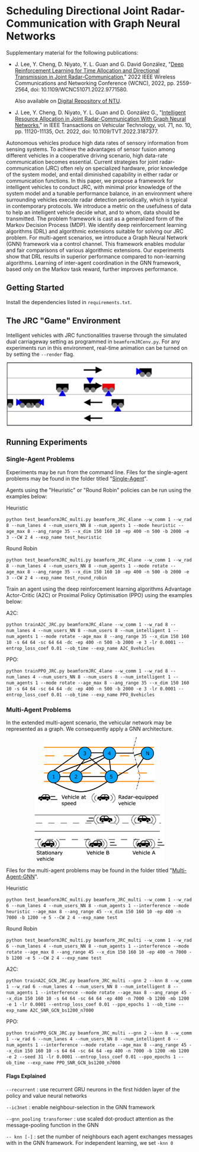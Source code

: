 # Scheduling Directional Joint Radar-Communication with Graph Neural Networks

Supplementary material for the following publications:
  
- J. Lee, Y. Cheng, D. Niyato, Y. L. Guan and G. David González, "[Deep Reinforcement Learning for Time Allocation and Directional Transmission in Joint Radar-Communication](https://ieeexplore.ieee.org/abstract/document/9771580)," 2022 IEEE Wireless Communications and Networking Conference (WCNC), 2022, pp. 2559-2564, doi: 10.1109/WCNC51071.2022.9771580.

   Also available on [Digital Repository of NTU](https://hdl.handle.net/10356/155437).
   
- J. Lee, Y. Cheng, D. Niyato, Y. L. Guan and D. González G., "[Intelligent Resource Allocation in Joint Radar-Communication With Graph Neural Networks](https://ieeexplore.ieee.org/document/9921194)," in IEEE Transactions on Vehicular Technology, vol. 71, no. 10, pp. 11120-11135, Oct. 2022, doi: 10.1109/TVT.2022.3187377.

Autonomous vehicles produce high data rates of sensory information from sensing systems. To achieve the advantages of sensor fusion among different vehicles in a cooperative driving scenario, high data-rate communication becomes essential. Current strategies for joint radar-communication (JRC) often rely on specialized hardware, prior knowledge of the system model, and entail diminished capability in either radar or communication functions. In this paper, we propose a framework for intelligent vehicles to conduct JRC, with minimal prior knowledge of the system model and a tunable performance balance, in an environment where surrounding vehicles execute radar detection periodically, which is typical in contemporary protocols. We introduce a metric on the usefulness of data to help an intelligent vehicle decide what, and to whom, data should be transmitted. The problem framework is cast as a generalized form of the Markov Decision Process (MDP). We identify deep reinforcement learning algorithms (DRL) and algorithmic extensions suitable for solving our JRC problem. For multi-agent scenarios, we introduce a Graph Neural Network (GNN) framework via a control channel. This framework enables modular and fair comparisons of various algorithmic extensions. Our experiments show that DRL results in superior performance compared to non-learning algorithms. Learning of inter-agent coordination in the GNN framework, based only on the Markov task reward, further improves performance.

## Getting Started
Install the dependencies listed in `requirements.txt`.

## The JRC "Game" Environment
Intelligent vehicles with JRC functionalities traverse through the simulated dual carriageway setting as programmed in `beamformJRCenv.py`. For any experiments run in this environment, real-time animation can be turned on by setting the `--render` flag.

<p align="center">
    <img src="animation_screenshot.png" width="500px"/>
</p>

## Running Experiments

### Single-Agent Problems
Experiments may be run from the command line. Files for the single-agent problems may be found in the folder titled "[Single-Agent](Single-Agent)".

Agents using the "Heuristic" or "Round Robin" policies can be run using the examples below:

Heuristic
```
python test_beamformJRC_multi.py beamform_JRC_4lane --w_comm 1 --w_rad 8 --num_lanes 4 --num_users_NN 8 --num_agents 1 --mode heuristic --age_max 8 --ang_range 35 --x_dim 150 160 10 -ep 400 -n 500 -b 2000 -e 3 --CW 2 4 --exp_name test_heuristic
```

Round Robin
```
python test_beamformJRC_multi.py beamform_JRC_4lane --w_comm 1 --w_rad 8 --num_lanes 4 --num_users_NN 8 --num_agents 1 --mode rotate --age_max 8 --ang_range 35 --x_dim 150 160 10 -ep 400 -n 500 -b 2000 -e 3 --CW 2 4 --exp_name test_round_robin
```

Train an agent using the deep reinforcement learning algorithms Advantage Actor-Critic (A2C) or Proximal Policy Optimisation (PPO) using the examples below:

A2C:
```
python trainA2C_JRC.py beamformJRC_4lane --w_comm 1 --w_rad 8 --num_lanes 4 --num_users_NN 8 --num_users 8 --num_intelligent 1 --num_agents 1 --mode rotate --age_max 8 --ang_range 35 --x_dim 150 160 10 -s 64 64 -sc 64 64 -dc -ep 400 -n 500 -b 2000 -e 3 -lr 0.0001 --entrop_loss_coef 0.01 --ob_time --exp_name A2C_8vehicles
```

PPO:
```
python trainPPO_JRC.py beamformJRC_4lane --w_comm 1 --w_rad 8 --num_lanes 4 --num_users_NN 8 --num_users 8 --num_intelligent 1 --num_agents 1 --mode rotate --age_max 8 --ang_range 35 --x_dim 150 160 10 -s 64 64 -sc 64 64 -dc -ep 400 -n 500 -b 2000 -e 3 -lr 0.0001 --entrop_loss_coef 0.01 --ob_time --exp_name PPO_8vehicles
```

### Multi-Agent Problems
In the extended multi-agent scenario, the vehicular network may be represented as a graph. We consequently apply a GNN architecture.

<p align="center">
    <img src="Multi-Agent-GNN/Graph2.jpg" width="300px"/><img src="Multi-Agent-GNN/Network_Cooperative.jpg" width="350px"/>
</p>

Files for the multi-agent problems may be found in the folder titled "[Multi-Agent-GNN](Multi-Agent-GNN)".

Heuristic
```
python test_beamformJRC_multi.py beamform_JRC_multi --w_comm 1 --w_rad 6 --num_lanes 4 --num_users_NN 8 --num_agents 1 --interference --mode heuristic --age_max 8 --ang_range 45 --x_dim 150 160 10 -ep 400 -n 7000 -b 1200 -e 5 --CW 2 4 --exp_name test
```

Round Robin
```
python test_beamformJRC_multi.py beamform_JRC_multi --w_comm 1 --w_rad 6 --num_lanes 4 --num_users_NN 8 --num_agents 1 --interference --mode rotate --age_max 8 --ang_range 45 --x_dim 150 160 10 -ep 400 -n 7000 -b 1200 -e 5 --CW 2 4 --exp_name test
```

A2C:
```
python trainA2C_GCN_JRC.py beamform_JRC_multi --gnn 2 --knn 8 --w_comm 1 --w_rad 6 --num_lanes 4 --num_users_NN 8 --num_intelligent 8 --num_agents 1 --interference --mode rotate --age_max 8 --ang_range 45 --x_dim 150 160 10 -s 64 64 -sc 64 64 -ep 400 -n 7000 -b 1200 -mb 1200 -e 1 -lr 0.0001 --entrop_loss_coef 0.01 --ppo_epochs 1 --ob_time --exp_name A2C_SNR_GCN_bs1200_n7000
```

PPO:
```
python trainPPO_GCN_JRC.py beamform_JRC_multi --gnn 2 --knn 8 --w_comm 1 --w_rad 6 --num_lanes 4 --num_users_NN 8 --num_intelligent 8 --num_agents 1 --interference --mode rotate --age_max 8 --ang_range 45 --x_dim 150 160 10 -s 64 64 -sc 64 64 -ep 400 -n 7000 -b 1200 -mb 1200 -e 2 --seed 31 -lr 0.0001 --entrop_loss_coef 0.01 --ppo_epochs 1 --ob_time --exp_name PPO_SNR_GCN_bs1200_n7000
```

#### Flags Explained

`--recurrent`		: use recurrent GRU neurons in the first hidden layer of the policy and value neural networks

`--ic3net`			: enable neighbour-selection in the GNN framework

`--gnn_pooling transformer`	: use scaled dot-product attention as the message-pooling function in the GNN

`-- knn [-]`		: set the number of neighbours each agent exchanges messages with in the GNN framework. For independent learning, we set `-knn 0`